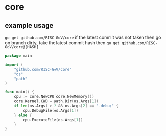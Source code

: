 # core

## example usage
`
go get github.com/RISC-GoV/core
`
if the latest commit was not taken then go on branch dirty,
take the latest commit hash then
`
go get github.com/RISC-GoV/core@[HASH]
`

```go
package main

import (
	"github.com/RISC-GoV/core"
	"os"
	"path"
)

func main() {
	cpu := core.NewCPU(core.NewMemory())
	core.Kernel.CWD = path.Dir(os.Args[1])
	if len(os.Args) > 2 && os.Args[2] == "-debug" {
		cpu.DebugFile(os.Args[1])
	} else {
		cpu.ExecuteFile(os.Args[1])
	}
}
```